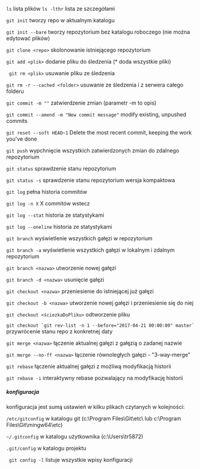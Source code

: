 ``` ls ``` lista plików
``` ls -lthr ``` lista ze szczegółami




``` git init ``` tworzy repo w aktualnym katalogu

``` git init --bare ``` tworzy repozytorium bez katalogu roboczego (nie można edytować plików)

``` git clone <repo> ``` skolonowanie istniejącego repozytorium

``` git add <plik> ``` dodanie pliku do śledzenia (* doda wszystkie pliki)

``` git rm <plik>``` usuwanie pliku ze śledzenia

```git rm -r --cached <folder>``` usuwanie ze śledzenia i z serwera całego folderu

``` git commit -m "" ``` zatwierdzenie zmian (parametr -m to opis)

```git commit --amend -m "New commit message"``` modify existing, unpushed commits

```git reset --soft HEAD~1``` Delete the most recent commit, keeping the work you've done

``` git push ``` wypchnięcie wszystkich zatwierdzonych zmian do zdalnego repozytorium

``` git status ``` sprawdzenie stanu repozytorium

``` git status -s ``` sprawdzenie stanu repozytorium wersja kompaktowa

``` git log ``` pełna historia commitów

``` git log -n X ``` X commitów wstecz

``` git log --stat ``` historia ze statystykami

``` git log --oneline ``` historia ze statystykami

``` git branch ``` wyświetlenie wszystkich gałęzi w repozytorium

``` git branch -a ``` wyświetlenie wszystkich gałęzi w lokalnym i zdalnym repozytorium

``` git branch <nazwa> ``` utworzenie nowej gałęzi

``` git branch -d <nazwa> ``` usunięcie gałęzi

``` git checkout <nazwa> ``` przeniesienie do istniejącej już gałęzi

``` git checkout -b <nazwa> ``` utworzenie nowej gałęzi i przeniesienie się do niej

``` git checkout <ściezkaDoPliku> ``` odtworzenie pliku

```git checkout `git rev-list -n 1 --before="2017-04-21 00:00:00" master`  ``` przywrócenie stanu repo z konkretnej daty

``` git merge <nazwa> ``` łączenie aktualnej gałęzi z gałęzią o zadanej nazwie

``` git merge --no-ff <nazwa> ``` łączenie równoległych gałęzi - "3-way-merge"

``` git rebase ``` łączenie aktualnej gałęzi z możliwą modyfikacją historii

``` git rebase -i ``` interaktywny rebase pozwalający na modyfikację historii



##### konfiguracja

konfiguracja jest sumą ustawień w kilku plikach czytanych w kolejności:

```/etc/gitconfig``` w katalogu git (c:\Program Files\Git\etc\  lub c:\Program Files\Git\mingw64\etc\)

```~/.gitconfig``` w katalogu użytkownika (c:\Users\tr5872\)

```.git/config``` w katalogu projektu



``` git config -l``` listuje wszystkie wpisy konfiguracji
